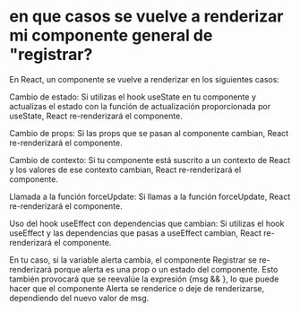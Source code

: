 # en que casos se vuelve a renderizar mi componente general de "registrar?

En React, un componente se vuelve a renderizar en los siguientes casos:

Cambio de estado: Si utilizas el hook useState en tu componente y actualizas el estado con la función de actualización proporcionada por useState, React re-renderizará el componente.

Cambio de props: Si las props que se pasan al componente cambian, React re-renderizará el componente.

Cambio de contexto: Si tu componente está suscrito a un contexto de React y los valores de ese contexto cambian, React re-renderizará el componente.

Llamada a la función forceUpdate: Si llamas a la función forceUpdate, React re-renderizará el componente.

Uso del hook useEffect con dependencias que cambian: Si utilizas el hook useEffect y las dependencias que pasas a useEffect cambian, React re-renderizará el componente.

En tu caso, si la variable alerta cambia, el componente Registrar se re-renderizará porque alerta es una prop o un estado del componente. Esto también provocará que se reevalúe la expresión {msg && <Alerta alerta={alerta} />}, lo que puede hacer que el componente Alerta se renderice o deje de renderizarse, dependiendo del nuevo valor de msg.
